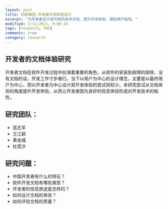 ```yaml
---
layout: post
title: 蚂蚁集团-开发者文档体验设计
excerpt: "为开发者设计高可用的技术文档，提升开发体验，增加用户粘性。"
modified: 3/11/2021, 9:00:24
tags: [research, TAG]
comments: true
category: research
---
```


## 开发者的文档体验研究

开发者文档在软件开发过程中扮演着重要的角色，从软件的安装到故障的排除，没有文档的话，开发工作寸步难行。当下以用户为中心的设计理念，主要是以最终用户为中心，而以开发者为中心设计其开发体验的尝试则较少。本研究尝试从文档体验的角度提升开发体验，从而让开发者因为良好的信息体验形成对开发技术的粘性。

## 研究团队：

- 高志军
- 王江颖
- 黄金城
- 杜雯汐

## 研究问题：

- 中国开发者有什么的特征？
- 软件开发文档有哪些类型？
- 开发者的信息旅途是怎样的？
- 如何设计文档的体验？
- 如何评估文档的质量？
